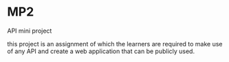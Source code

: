 # MP2
API mini project

this project is an assignment of which the learners are required to make use of any API and create a web application that can be publicly used.
